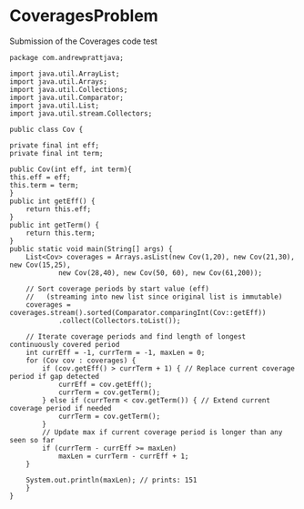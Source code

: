 # CoveragesProblem
Submission of the Coverages code test

	package com.andrewprattjava;

	import java.util.ArrayList;
	import java.util.Arrays;
	import java.util.Collections;
	import java.util.Comparator;
	import java.util.List;
	import java.util.stream.Collectors;

	public class Cov {

	private final int eff;
	private final int term;
	
	public Cov(int eff, int term){
	this.eff = eff;
	this.term = term;
	}
	public int getEff() {
		return this.eff;
	}
	public int getTerm() {
		return this.term;
	}
	public static void main(String[] args) {
		List<Cov> coverages = Arrays.asList(new Cov(1,20), new Cov(21,30), new Cov(15,25),
		        new Cov(28,40), new Cov(50, 60), new Cov(61,200));

		// Sort coverage periods by start value (eff)
		//   (streaming into new list since original list is immutable)
		coverages = coverages.stream().sorted(Comparator.comparingInt(Cov::getEff))
		        .collect(Collectors.toList());

		// Iterate coverage periods and find length of longest continuously covered period
		int currEff = -1, currTerm = -1, maxLen = 0;
		for (Cov cov : coverages) {
		    if (cov.getEff() > currTerm + 1) { // Replace current coverage period if gap detected
		        currEff = cov.getEff();
		        currTerm = cov.getTerm();
		    } else if (currTerm < cov.getTerm()) { // Extend current coverage period if needed
		        currTerm = cov.getTerm();
		    }
		    // Update max if current coverage period is longer than any seen so far
		    if (currTerm - currEff >= maxLen)
		        maxLen = currTerm - currEff + 1;
		}

		System.out.println(maxLen); // prints: 151
		}
	}
